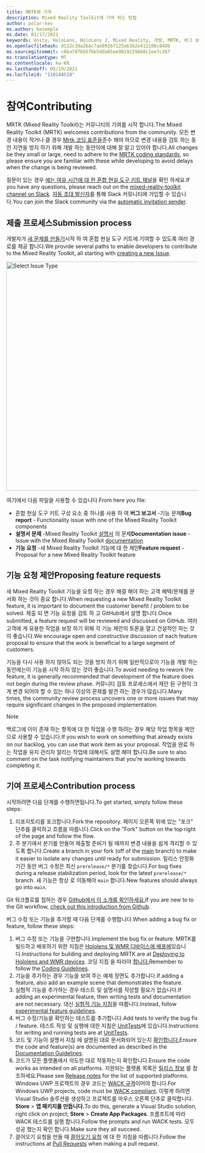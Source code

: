 ```yaml
---
title: MRTK에 기여
description: Mixed Reality Toolkit에 기여 하는 방법
author: polar-kev
ms.author: kesemple
ms.date: 03/17/2021
keywords: Unity, HoloLens, HoloLens 2, Mixed Reality, 개발, MRTK, 버그 보고서
ms.openlocfilehash: 8132c39a2bac7ae0926f125a6362e411100c8406
ms.sourcegitcommit: c0ba7d7bb57bb5dda65ee9019229b68c2ee7c267
ms.translationtype: MT
ms.contentlocale: ko-KR
ms.lasthandoff: 05/19/2021
ms.locfileid: "110144518"
---
```

# <a name="contributing"></a><span data-ttu-id="c0b3a-104">참여</span><span class="sxs-lookup"><span data-stu-id="c0b3a-104">Contributing</span></span>

<span data-ttu-id="c0b3a-105">MRTK (Mixed Reality Toolkit)는 커뮤니티의 기여를 시작 합니다.</span><span class="sxs-lookup"><span data-stu-id="c0b3a-105">The Mixed Reality Toolkit (MRTK) welcomes contributions from the community.</span></span> <span data-ttu-id="c0b3a-106">모든 변경 내용이 작거나 클 경우 [Mrtk 코딩 표준을](coding-guidelines.md)준수 해야 하므로 변경 내용을 검토 하는 동안 지연을 방지 하기 위해 개발 하는 동안이에 대해 잘 알고 있어야 합니다.</span><span class="sxs-lookup"><span data-stu-id="c0b3a-106">All changes be they small or large, need to adhere to the [MRTK coding standards](coding-guidelines.md), so please ensure you are familiar with these while developing to avoid delays when the change is being reviewed.</span></span>

<span data-ttu-id="c0b3a-107">질문이 있는 경우 [에는 여유 시간에 대 한 혼합 현실 도구 키트 채널](https://holodevelopers.slack.com/messages/C2H4HT858)을 확인 하세요.</span><span class="sxs-lookup"><span data-stu-id="c0b3a-107">If you have any questions, please reach out on the [mixed-reality-toolkit channel on Slack](https://holodevelopers.slack.com/messages/C2H4HT858).</span></span>
<span data-ttu-id="c0b3a-108">[자동 초대 발신자](https://holodevelopersslack.azurewebsites.net/)를 통해 Slack 커뮤니티에 가입할 수 있습니다.</span><span class="sxs-lookup"><span data-stu-id="c0b3a-108">You can join the Slack community via the [automatic invitation sender](https://holodevelopersslack.azurewebsites.net/).</span></span>

## <a name="submission-process"></a><span data-ttu-id="c0b3a-109">제출 프로세스</span><span class="sxs-lookup"><span data-stu-id="c0b3a-109">Submission process</span></span>

<span data-ttu-id="c0b3a-110">개발자가 [새 문제를 만들기](https://github.com/Microsoft/MixedRealityToolkit-Unity/issues/new/choose)시작 하 여 혼합 현실 도구 키트에 기여할 수 있도록 여러 경로를 제공 합니다.</span><span class="sxs-lookup"><span data-stu-id="c0b3a-110">We provide several paths to enable developers to contribute to the Mixed Reality Toolkit, all starting with [creating a new Issue](https://github.com/Microsoft/MixedRealityToolkit-Unity/issues/new/choose).</span></span>

<img src="../features/images/contributing/SelectIssueType.png" width="600" alt="Select Issue Type">

<span data-ttu-id="c0b3a-111">여기에서 다음 파일을 사용할 수 있습니다.</span><span class="sxs-lookup"><span data-stu-id="c0b3a-111">From here you file:</span></span>

- <span data-ttu-id="c0b3a-112">혼합 현실 도구 키트 구성 요소 중 하나를 사용 하 여 **버그 보고서** -기능 문제</span><span class="sxs-lookup"><span data-stu-id="c0b3a-112">**Bug report** - Functionality issue with one of the Mixed Reality Toolkit components</span></span>
- <span data-ttu-id="c0b3a-113">**설명서 문제** -Mixed Reality Toolkit [설명서](https://microsoft.github.io/MixedRealityToolkit-Unity) 의 문제</span><span class="sxs-lookup"><span data-stu-id="c0b3a-113">**Documentation issue** - Issue with the Mixed Reality Toolkit [documentation](https://microsoft.github.io/MixedRealityToolkit-Unity)</span></span>
- <span data-ttu-id="c0b3a-114">**기능 요청** -새 Mixed Reality Toolkit 기능에 대 한 제안</span><span class="sxs-lookup"><span data-stu-id="c0b3a-114">**Feature request** - Proposal for a new Mixed Reality Toolkit feature</span></span>

## <a name="proposing-feature-requests"></a><span data-ttu-id="c0b3a-115">기능 요청 제안</span><span class="sxs-lookup"><span data-stu-id="c0b3a-115">Proposing feature requests</span></span>

<span data-ttu-id="c0b3a-116">새 Mixed Reality Toolkit 기능을 요청 하는 경우 해결 해야 하는 고객 혜택/문제를 문서화 하는 것이 중요 합니다.</span><span class="sxs-lookup"><span data-stu-id="c0b3a-116">When requesting a new Mixed Reality Toolkit feature, it is important to document the customer benefit / problem to be solved.</span></span> <span data-ttu-id="c0b3a-117">제출 되 면 기능 요청을 검토 하 고 GitHub에서 설명 합니다.</span><span class="sxs-lookup"><span data-stu-id="c0b3a-117">Once submitted, a feature request will be reviewed and discussed on GitHub.</span></span> <span data-ttu-id="c0b3a-118">여러 고객에 게 유용한 작업을 보장 하기 위해 각 기능 제안의 토론을 열고 건설적인 하는 것이 좋습니다.</span><span class="sxs-lookup"><span data-stu-id="c0b3a-118">We encourage open and constructive discussion of each feature proposal to ensure that the work is beneficial to a large segment of customers.</span></span>

<span data-ttu-id="c0b3a-119">기능을 다시 사용 하지 않아도 되는 것을 방지 하기 위해 일반적으로이 기능을 개발 하는 동안에는이 기능을 시작 하지 않는 것이 좋습니다.</span><span class="sxs-lookup"><span data-stu-id="c0b3a-119">To avoid needing to rework the feature, it is generally recommended that development of the feature does not begin during the review phase.</span></span> <span data-ttu-id="c0b3a-120">커뮤니티 검토 프로세스에서 제안 된 구현이 크게 변경 되어야 할 수 있는 하나 이상의 문제를 발견 하는 경우가 많습니다.</span><span class="sxs-lookup"><span data-stu-id="c0b3a-120">Many times, the community review process uncovers one or more issues that may require significant changes in the proposed implementation.</span></span>

> [!NOTE]
> <span data-ttu-id="c0b3a-121">백로그에 이미 존재 하는 항목에 대 한 작업을 수행 하려는 경우 해당 작업 항목을 제안으로 사용할 수 있습니다.</span><span class="sxs-lookup"><span data-stu-id="c0b3a-121">If you wish to work on something that already exists on our backlog, you can use that work item as your proposal.</span></span> <span data-ttu-id="c0b3a-122">작업을 완료 하는 작업을 유지 관리자 알리는 작업에 대해서도 설명 해야 합니다.</span><span class="sxs-lookup"><span data-stu-id="c0b3a-122">Be sure to also comment on the task notifying maintainers that you're working towards completing it.</span></span>

## <a name="contribution-process"></a><span data-ttu-id="c0b3a-123">기여 프로세스</span><span class="sxs-lookup"><span data-stu-id="c0b3a-123">Contribution process</span></span>

<span data-ttu-id="c0b3a-124">시작하려면 다음 단계를 수행하면됩니다.</span><span class="sxs-lookup"><span data-stu-id="c0b3a-124">To get started, simply follow these steps:</span></span>

1. <span data-ttu-id="c0b3a-125">리포지토리를 포크합니다.</span><span class="sxs-lookup"><span data-stu-id="c0b3a-125">Fork the repository.</span></span> <span data-ttu-id="c0b3a-126">페이지 오른쪽 위에 있는 "포크" 단추를 클릭하고 흐름을 따릅니다.</span><span class="sxs-lookup"><span data-stu-id="c0b3a-126">Click on the "Fork" button on the top right of the page and follow the flow.</span></span>
1. <span data-ttu-id="c0b3a-127">주 분기에서 분기를 만들어 제출할 [](https://github.com/microsoft/mixedrealitytoolkit-unity/tree/main) 준비가 될 때까지 변경 내용을 쉽게 격리할 수 있도록 합니다.</span><span class="sxs-lookup"><span data-stu-id="c0b3a-127">Create a branch in your fork (off of the [main](https://github.com/microsoft/mixedrealitytoolkit-unity/tree/main) branch) to make it easier to isolate any changes until ready for submission.</span></span> <span data-ttu-id="c0b3a-128">릴리스 안정화 기간 동안 버그 수정은 최신 `prerelease/*` 분기를 찾습니다.</span><span class="sxs-lookup"><span data-stu-id="c0b3a-128">For bug fixes during a release stabilization period, look for the latest `prerelease/*` branch.</span></span> <span data-ttu-id="c0b3a-129">새 기능은 항상 로 이동해야 `main` 합니다.</span><span class="sxs-lookup"><span data-stu-id="c0b3a-129">New features should always go into `main`.</span></span>

<span data-ttu-id="c0b3a-130">Git 워크플로를 접하는 경우 [Github에서 이 소개를 확인하세요.](https://guides.github.com/activities/hello-world/)</span><span class="sxs-lookup"><span data-stu-id="c0b3a-130">If you are new to to the Git workflow, [check out this introduction from Github](https://guides.github.com/activities/hello-world/).</span></span>

<span data-ttu-id="c0b3a-131">버그 수정 또는 기능을 추가할 때 다음 단계를 수행합니다.</span><span class="sxs-lookup"><span data-stu-id="c0b3a-131">When adding a bug fix or feature, follow these steps:</span></span>

1. <span data-ttu-id="c0b3a-132">버그 수정 또는 기능을 구현합니다.</span><span class="sxs-lookup"><span data-stu-id="c0b3a-132">Implement the bug fix or feature.</span></span> <span data-ttu-id="c0b3a-133">MRTK를 빌드하고 배포하기 위한 지침은 [Hololens 및 WMR 디바이스에 배포에](../supported-devices/wmr-mrtk.md)있습니다.</span><span class="sxs-lookup"><span data-stu-id="c0b3a-133">Instructions for building and deploying MRTK are at [Deploying to Hololens and WMR devices](../supported-devices/wmr-mrtk.md).</span></span> <span data-ttu-id="c0b3a-134">코딩 지침 을 따라야 [합니다.](../contributing/coding-guidelines.md)</span><span class="sxs-lookup"><span data-stu-id="c0b3a-134">Remember to follow the [Coding Guidelines](../contributing/coding-guidelines.md).</span></span>
1. <span data-ttu-id="c0b3a-135">기능을 추가하는 경우 기능을 보여 주는 예제 장면도 추가합니다.</span><span class="sxs-lookup"><span data-stu-id="c0b3a-135">If adding a feature, also add an example scene that demonstrates the feature.</span></span>
1. <span data-ttu-id="c0b3a-136">실험적 기능을 추가하는 경우 테스트 및 설명서를 작성할 필요가 없습니다.</span><span class="sxs-lookup"><span data-stu-id="c0b3a-136">If adding an experimental feature, then writing tests and documentation are not necessary.</span></span> <span data-ttu-id="c0b3a-137">대신 [실험적 기능 지침](../contributing/experimental-features.md)을 따릅니다.</span><span class="sxs-lookup"><span data-stu-id="c0b3a-137">Instead, follow [experimental feature guidelines](../contributing/experimental-features.md).</span></span>
1. <span data-ttu-id="c0b3a-138">버그 수정/기능을 확인하는 테스트를 추가합니다.</span><span class="sxs-lookup"><span data-stu-id="c0b3a-138">Add tests to verify the bug fix / feature.</span></span> <span data-ttu-id="c0b3a-139">테스트 작성 및 실행에 대한 지침은 [UnitTests](../contributing/unit-tests.md)에 있습니다.</span><span class="sxs-lookup"><span data-stu-id="c0b3a-139">Instructions for writing and running tests are at [UnitTests](../contributing/unit-tests.md).</span></span>
1. <span data-ttu-id="c0b3a-140">코드 및 기능이 설명서 지침 에 설명된 대로 문서화되어 있는지 [확인합니다.](../contributing/documentation-guide.md)</span><span class="sxs-lookup"><span data-stu-id="c0b3a-140">Ensure the code and feature(s) are documented as described in the [Documentation Guidelines](../contributing/documentation-guide.md).</span></span>
1. <span data-ttu-id="c0b3a-141">코드가 모든 플랫폼에서 의도한 대로 작동하는지 확인합니다.</span><span class="sxs-lookup"><span data-stu-id="c0b3a-141">Ensure the code works as intended on all platforms.</span></span> <span data-ttu-id="c0b3a-142">지원되는 플랫폼 목록은 [릴리스 정보](../release-notes/mrtk-26-release-notes.md) 를 참조하세요.</span><span class="sxs-lookup"><span data-stu-id="c0b3a-142">Please see [Release notes](../release-notes/mrtk-26-release-notes.md) for the list of supported platforms.</span></span> <span data-ttu-id="c0b3a-143">Windows UWP 프로젝트의 경우 코드는 [WACK 규격](https://developer.microsoft.com/windows/develop/app-certification-kit)이어야 합니다.</span><span class="sxs-lookup"><span data-stu-id="c0b3a-143">For Windows UWP projects, code must be [WACK compliant](https://developer.microsoft.com/windows/develop/app-certification-kit).</span></span> <span data-ttu-id="c0b3a-144">이렇게 하려면 Visual Studio 솔루션을 생성하고 프로젝트를 마우스 오른쪽 단추로 클릭합니다. **Store**  >  **앱 패키지를 만듭니다.**</span><span class="sxs-lookup"><span data-stu-id="c0b3a-144">To do this, generate a Visual Studio solution, right click on project; **Store** > **Create App Packages**.</span></span> <span data-ttu-id="c0b3a-145">프롬프트에 따라 WACK 테스트를 실행 합니다.</span><span class="sxs-lookup"><span data-stu-id="c0b3a-145">Follow the prompts and run WACK tests.</span></span> <span data-ttu-id="c0b3a-146">모두 성공 했는지 확인 합니다.</span><span class="sxs-lookup"><span data-stu-id="c0b3a-146">Make sure they all succeed.</span></span>
1. <span data-ttu-id="c0b3a-147">끌어오기 요청을 만들 때 [끌어오기 요청](../contributing/pull-requests.md) 에 대 한 지침을 따릅니다.</span><span class="sxs-lookup"><span data-stu-id="c0b3a-147">Follow the instructions at [Pull Requests](../contributing/pull-requests.md) when making a pull request.</span></span>
